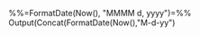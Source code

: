 %%=FormatDate(Now(), "MMMM d, yyyy")=%%
Output(Concat(FormatDate(Now(),"M-d-yy")


<link href='https://fonts.googleapis.com/css?family=Open+Sans:400,400italic,600italic,600,700italic,700' rel='stylesheet' type='text/css'>
<!--<![endif]-->
<title>StubHub</title>
<!--[if gte mso 9]>
<style type="text/css" media="all">
sup { font-size: 100% !important; }
</style>
<![endif]-->
<style media="all" type="text/css">
@import url(https://fonts.googleapis.com/css?family=Open+Sans:400,400italic,600italic,600,700italic,700);
